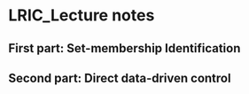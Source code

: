 # LRIC_Lecture notes

## First part: Set-membership Identification

## Second part: Direct data-driven control 